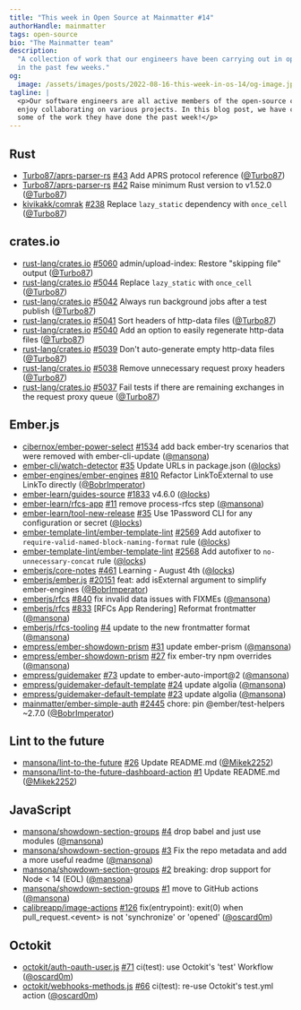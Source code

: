 ```yaml
---
title: "This week in Open Source at Mainmatter #14"
authorHandle: mainmatter
tags: open-source
bio: "The Mainmatter team"
description:
  "A collection of work that our engineers have been carrying out in open-source
  in the past few weeks."
og:
  image: /assets/images/posts/2022-08-16-this-week-in-os-14/og-image.jpg
tagline: |
  <p>Our software engineers are all active members of the open-source community and
  enjoy collaborating on various projects. In this blog post, we have collected
  some of the work they have done the past week!</p>
---
```


## Rust

- [Turbo87/aprs-parser-rs]
  [#43](https://github.com/Turbo87/aprs-parser-rs/pull/43) Add APRS protocol
  reference ([@Turbo87])
- [Turbo87/aprs-parser-rs]
  [#42](https://github.com/Turbo87/aprs-parser-rs/pull/42) Raise minimum Rust
  version to v1.52.0 ([@Turbo87])
- [kivikakk/comrak] [#238](https://github.com/kivikakk/comrak/pull/238) Replace
  `lazy_static` dependency with `once_cell` ([@Turbo87])

## crates.io

- [rust-lang/crates.io]
  [#5060](https://github.com/rust-lang/crates.io/pull/5060) admin/upload-index:
  Restore "skipping file" output ([@Turbo87])
- [rust-lang/crates.io]
  [#5044](https://github.com/rust-lang/crates.io/pull/5044) Replace
  `lazy_static` with `once_cell` ([@Turbo87])
- [rust-lang/crates.io]
  [#5042](https://github.com/rust-lang/crates.io/pull/5042) Always run
  background jobs after a test publish ([@Turbo87])
- [rust-lang/crates.io]
  [#5041](https://github.com/rust-lang/crates.io/pull/5041) Sort headers of
  http-data files ([@Turbo87])
- [rust-lang/crates.io]
  [#5040](https://github.com/rust-lang/crates.io/pull/5040) Add an option to
  easily regenerate http-data files ([@Turbo87])
- [rust-lang/crates.io]
  [#5039](https://github.com/rust-lang/crates.io/pull/5039) Don't auto-generate
  empty http-data files ([@Turbo87])
- [rust-lang/crates.io]
  [#5038](https://github.com/rust-lang/crates.io/pull/5038) Remove unnecessary
  request proxy headers ([@Turbo87])
- [rust-lang/crates.io]
  [#5037](https://github.com/rust-lang/crates.io/pull/5037) Fail tests if there
  are remaining exchanges in the request proxy queue ([@Turbo87])

## Ember.js

- [cibernox/ember-power-select]
  [#1534](https://github.com/cibernox/ember-power-select/pull/1534) add back
  ember-try scenarios that were removed with ember-cli-update ([@mansona])
- [ember-cli/watch-detector]
  [#35](https://github.com/ember-cli/watch-detector/pull/35) Update URLs in
  package.json ([@locks])
- [ember-engines/ember-engines]
  [#810](https://github.com/ember-engines/ember-engines/pull/810) Refactor
  LinkToExternal to use LinkTo directly ([@BobrImperator])
- [ember-learn/guides-source]
  [#1833](https://github.com/ember-learn/guides-source/pull/1833) v4.6.0
  ([@locks])
- [ember-learn/rfcs-app] [#11](https://github.com/ember-learn/rfcs-app/pull/11)
  remove process-rfcs step ([@mansona])
- [ember-learn/tool-new-release]
  [#35](https://github.com/ember-learn/tool-new-release/pull/35) Use 1Password
  CLI for any configuration or secret ([@locks])
- [ember-template-lint/ember-template-lint]
  [#2569](https://github.com/ember-template-lint/ember-template-lint/pull/2569)
  Add autofixer to `require-valid-named-block-naming-format` rule ([@locks])
- [ember-template-lint/ember-template-lint]
  [#2568](https://github.com/ember-template-lint/ember-template-lint/pull/2568)
  Add autofixer to `no-unnecessary-concat` rule ([@locks])
- [emberjs/core-notes] [#461](https://github.com/emberjs/core-notes/pull/461)
  Learning - August 4th ([@locks])
- [emberjs/ember.js] [#20151](https://github.com/emberjs/ember.js/pull/20151)
  feat: add isExternal argument to simplify ember-engines ([@BobrImperator])
- [emberjs/rfcs] [#840](https://github.com/emberjs/rfcs/pull/840) fix invalid
  data issues with FIXMEs ([@mansona])
- [emberjs/rfcs] [#833](https://github.com/emberjs/rfcs/pull/833) [RFCs App
  Rendering] Reformat frontmatter ([@mansona])
- [emberjs/rfcs-tooling] [#4](https://github.com/emberjs/rfcs-tooling/pull/4)
  update to the new frontmatter format ([@mansona])
- [empress/ember-showdown-prism]
  [#31](https://github.com/empress/ember-showdown-prism/pull/31) update
  ember-prism ([@mansona])
- [empress/ember-showdown-prism]
  [#27](https://github.com/empress/ember-showdown-prism/pull/27) fix ember-try
  npm overrides ([@mansona])
- [empress/guidemaker] [#73](https://github.com/empress/guidemaker/pull/73)
  update to ember-auto-import@2 ([@mansona])
- [empress/guidemaker-default-template]
  [#24](https://github.com/empress/guidemaker-default-template/pull/24) update
  algolia ([@mansona])
- [empress/guidemaker-default-template]
  [#23](https://github.com/empress/guidemaker-default-template/pull/23) update
  algolia ([@mansona])
- [mainmatter/ember-simple-auth]
  [#2445](https://github.com/mainmatter/ember-simple-auth/pull/2445) chore: pin
  @ember/test-helpers ~2.7.0 ([@BobrImperator])

## Lint to the future

- [mansona/lint-to-the-future]
  [#26](https://github.com/mansona/lint-to-the-future/pull/26) Update README.md
  ([@Mikek2252])
- [mansona/lint-to-the-future-dashboard-action]
  [#1](https://github.com/mansona/lint-to-the-future-dashboard-action/pull/1)
  Update README.md ([@Mikek2252])

## JavaScript

- [mansona/showdown-section-groups]
  [#4](https://github.com/mansona/showdown-section-groups/pull/4) drop babel and
  just use modules ([@mansona])
- [mansona/showdown-section-groups]
  [#3](https://github.com/mansona/showdown-section-groups/pull/3) Fix the repo
  metadata and add a more useful readme ([@mansona])
- [mansona/showdown-section-groups]
  [#2](https://github.com/mansona/showdown-section-groups/pull/2) breaking: drop
  support for Node < 14 (EOL) ([@mansona])
- [mansona/showdown-section-groups]
  [#1](https://github.com/mansona/showdown-section-groups/pull/1) move to GitHub
  actions ([@mansona])
- [calibreapp/image-actions]
  [#126](https://github.com/calibreapp/image-actions/pull/126) fix(entrypoint):
  exit(0) when pull_request.&lt;event&gt; is not 'synchronize' or 'opened'
  ([@oscard0m])

## Octokit

- [octokit/auth-oauth-user.js]
  [#71](https://github.com/octokit/auth-oauth-user.js/pull/71) ci(test): use
  Octokit's 'test' Workflow ([@oscard0m])
- [octokit/webhooks-methods.js]
  [#66](https://github.com/octokit/webhooks-methods.js/pull/66) ci(test): re-use
  Octokit's test.yml action ([@oscard0m])

[@bobrimperator]: https://github.com/BobrImperator
[@mikek2252]: https://github.com/Mikek2252
[@turbo87]: https://github.com/Turbo87
[@locks]: https://github.com/locks
[@mansona]: https://github.com/mansona
[@oscard0m]: https://github.com/oscard0m
[turbo87/aprs-parser-rs]: https://github.com/Turbo87/aprs-parser-rs
[calibreapp/image-actions]: https://github.com/calibreapp/image-actions
[cibernox/ember-power-select]: https://github.com/cibernox/ember-power-select
[ember-cli/watch-detector]: https://github.com/ember-cli/watch-detector
[ember-engines/ember-engines]: https://github.com/ember-engines/ember-engines
[ember-learn/guides-source]: https://github.com/ember-learn/guides-source
[ember-learn/rfcs-app]: https://github.com/ember-learn/rfcs-app
[ember-learn/tool-new-release]: https://github.com/ember-learn/tool-new-release
[ember-template-lint/ember-template-lint]:
  https://github.com/ember-template-lint/ember-template-lint
[emberjs/core-notes]: https://github.com/emberjs/core-notes
[emberjs/ember.js]: https://github.com/emberjs/ember.js
[emberjs/rfcs-tooling]: https://github.com/emberjs/rfcs-tooling
[emberjs/rfcs]: https://github.com/emberjs/rfcs
[empress/ember-showdown-prism]: https://github.com/empress/ember-showdown-prism
[empress/guidemaker-default-template]:
  https://github.com/empress/guidemaker-default-template
[empress/guidemaker]: https://github.com/empress/guidemaker
[kivikakk/comrak]: https://github.com/kivikakk/comrak
[mansona/lint-to-the-future-dashboard-action]:
  https://github.com/mansona/lint-to-the-future-dashboard-action
[mansona/lint-to-the-future]: https://github.com/mansona/lint-to-the-future
[mansona/showdown-section-groups]:
  https://github.com/mansona/showdown-section-groups
[octokit/auth-oauth-user.js]: https://github.com/octokit/auth-oauth-user.js
[octokit/webhooks-methods.js]: https://github.com/octokit/webhooks-methods.js
[rust-lang/crates.io]: https://github.com/rust-lang/crates.io
[mainmatter/ember-simple-auth]: https://github.com/mainmatter/ember-simple-auth
